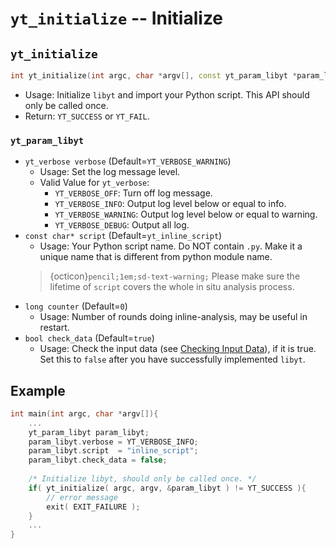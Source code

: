 # `yt_initialize` -- Initialize

## `yt_initialize`
```cpp
int yt_initialize(int argc, char *argv[], const yt_param_libyt *param_libyt)
```
- Usage: Initialize `libyt` and import your Python script. This API should only be called once.
- Return: `YT_SUCCESS` or `YT_FAIL`.

### `yt_param_libyt`
- `yt_verbose verbose` (Default=`YT_VERBOSE_WARNING`)
  - Usage: Set the log message level.
  - Valid Value for `yt_verbose`:
    - `YT_VERBOSE_OFF`: Turn off log message.
    - `YT_VERBOSE_INFO`: Output log level below or equal to info.
    - `YT_VERBOSE_WARNING`: Output log level below or equal to warning.
    - `YT_VERBOSE_DEBUG`: Output all log.
- `const char* script` (Default=`yt_inline_script`)
  - Usage: Your Python script name. Do NOT contain `.py`. Make it a unique name that is different from python module name.
  > {octicon}`pencil;1em;sd-text-warning;` Please make sure the lifetime of `script` covers the whole in situ analysis process.
- `long counter` (Default=`0`)
  - Usage: Number of rounds doing inline-analysis, may be useful in restart.
- `bool check_data` (Default=`true`)
  - Usage: Check the input data (see [Checking Input Data](../debug-and-profiling/check-input-data.md#checking-input-data)), if it is true. Set this to `false` after you have successfully implemented `libyt`.

## Example
```cpp
int main(int argc, char *argv[]){
    ...
    yt_param_libyt param_libyt;
    param_libyt.verbose = YT_VERBOSE_INFO;
    param_libyt.script  = "inline_script";
    param_libyt.check_data = false;
	
    /* Initialize libyt, should only be called once. */
    if( yt_initialize( argc, argv, &param_libyt ) != YT_SUCCESS ){
        // error message
        exit( EXIT_FAILURE );
    }
    ...
}
```
